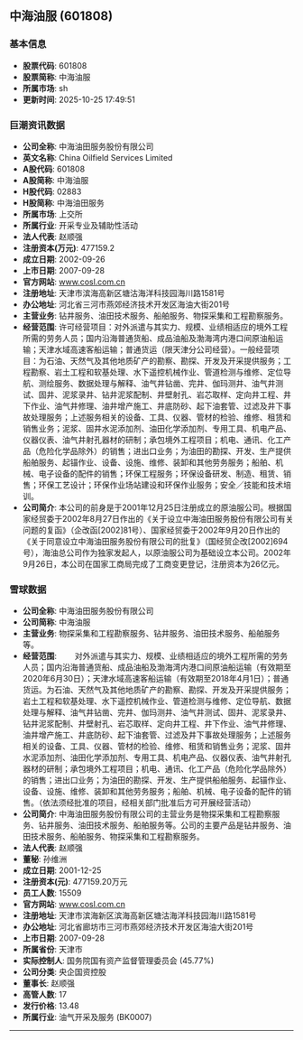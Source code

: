 ## 中海油服 (601808)

### 基本信息

- **股票代码**: 601808
- **股票简称**: 中海油服
- **所属市场**: sh
- **更新时间**: 2025-10-25 17:49:51

### 巨潮资讯数据

- **公司全称**: 中海油田服务股份有限公司
- **英文名称**: China Oilfield Services Limited
- **A股代码**: 601808
- **A股简称**: 中海油服
- **H股代码**: 02883
- **H股简称**: 中海油田服务
- **所属市场**: 上交所
- **所属行业**: 开采专业及辅助性活动
- **法人代表**: 赵顺强
- **注册资本(万元)**: 477159.2
- **成立日期**: 2002-09-26
- **上市日期**: 2007-09-28
- **官方网站**: www.cosl.com.cn
- **注册地址**: 天津市滨海高新区塘沽海洋科技园海川路1581号
- **办公地址**: 河北省三河市燕郊经济技术开发区海油大街201号
- **主营业务**: 钻井服务、油田技术服务、船舶服务、物探采集和工程勘察服务。
- **经营范围**: 许可经营项目：对外派遣与其实力、规模、业绩相适应的境外工程所需的劳务人员；国内沿海普通货船、成品油船及渤海湾内港口间原油船运输；天津水域高速客船运输；普通货运（限天津分公司经营）。一般经营项目：为石油、天然气及其他地质矿产的勘察、勘探、开发及开采提供服务；工程勘察、岩土工程和软基处理、水下遥控机械作业、管道检测与维修、定位导航、测绘服务、数据处理与解释、油气井钻凿、完井、伽玛测井、油气井测试、固井、泥浆录井、钻井泥浆配制、井壁射孔、岩芯取样、定向井工程、井下作业、油气井修理、油井增产施工、井底防砂、起下油套管、过滤及井下事故处理服务；上述服务相关的设备、工具、仪器、管材的检验、维修、租赁和销售业务；泥浆、固井水泥添加剂、油田化学添加剂、专用工具、机电产品、仪器仪表、油气井射孔器材的研制；承包境外工程项目；机电、通讯、化工产品（危险化学品除外）的销售；进出口业务；为油田的勘探、开发、生产提供船舶服务、起锚作业、设备、设施、维修、装卸和其他劳务服务；船舶、机械、电子设备的配件的销售；环保工程服务；环保设备研发、制造、租赁、销售；环保工艺设计；环保作业场站建设和环保作业服务；安全╱技能和技术培训。
- **公司简介**: 本公司的前身是于2001年12月25日注册成立的原油服公司。根据国家经贸委于2002年8月27日作出的《关于设立中海油田服务股份有限公司有关问题的复函》（企改函[2002]81号）、国家经贸委于2002年9月20日作出的《关于同意设立中海油田服务股份有限公司的批复》（国经贸企改[2002]694号），海油总公司作为独家发起人，以原油服公司为基础设立本公司。2002年9月26日，本公司在国家工商局完成了工商变更登记，注册资本为26亿元。

### 雪球数据

- **公司全称**: 中海油田服务股份有限公司
- **公司简称**: 中海油服
- **主营业务**: 物探采集和工程勘察服务、钻井服务、油田技术服务、船舶服务等。
- **经营范围**: 　　对外派遣与其实力、规模、业绩相适应的境外工程所需的劳务人员；国内沿海普通货船、成品油船及渤海湾内港口间原油船运输（有效期至2020年6月30日）；天津水域高速客船运输（有效期至2018年4月1日）；普通货运。为石油、天然气及其他地质矿产的勘察、勘探、开发及开采提供服务；岩土工程和软基处理、水下遥控机械作业、管道检测与维修、定位导航、数据处理与解释、油气井钻凿、完井、伽玛测井、油气井测试、固井、泥浆录井、钻井泥浆配制、井壁射孔、岩芯取样、定向井工程、井下作业、油气井修理、油井增产施工、井底防砂、起下油套管、过滤及井下事故处理服务；上述服务相关的设备、工具、仪器、管材的检验、维修、租赁和销售业务；泥浆、固井水泥添加剂、油田化学添加剂、专用工具、机电产品、仪器仪表、油气井射孔器材的研制；承包境外工程项目；机电、通讯、化工产品（危险化学品除外）的销售；进出口业务；为油田的勘探、开发、生产提供船舶服务、起锚作业、设备、设施、维修、装卸和其他劳务服务；船舶、机械、电子设备的配件的销售。（依法须经批准的项目，经相关部门批准后方可开展经营活动）
- **公司简介**: 中海油田服务股份有限公司的主营业务是物探采集和工程勘察服务、钻井服务、油田技术服务、船舶服务等。公司的主要产品是钻井服务、油田技术服务、船舶服务、物探采集和工程勘察服务。
- **法人代表**: 赵顺强
- **董秘**: 孙维洲
- **成立日期**: 2001-12-25
- **注册资本(元)**: 477159.20万元
- **员工人数**: 15509
- **官方网站**: www.cosl.com.cn
- **注册地址**: 天津市滨海新区滨海高新区塘沽海洋科技园海川路1581号
- **办公地址**: 河北省廊坊市三河市燕郊经济技术开发区海油大街201号
- **上市日期**: 2007-09-28
- **所属省份**: 天津市
- **实际控制人**: 国务院国有资产监督管理委员会 (45.77%)
- **公司分类**: 央企国资控股
- **董事长**: 赵顺强
- **高管人数**: 17
- **发行价格**: 13.48
- **所属行业**: 油气开采及服务 (BK0007)

---